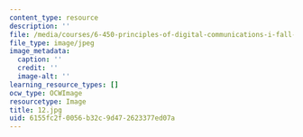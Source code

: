 ```yaml
---
content_type: resource
description: ''
file: /media/courses/6-450-principles-of-digital-communications-i-fall-2006/6155fc2f0056b32c9d472623377ed07a_12.jpg
file_type: image/jpeg
image_metadata:
  caption: ''
  credit: ''
  image-alt: ''
learning_resource_types: []
ocw_type: OCWImage
resourcetype: Image
title: 12.jpg
uid: 6155fc2f-0056-b32c-9d47-2623377ed07a
---
```


